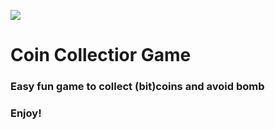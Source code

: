 ![](Images/CoinCollectorImage1.png=250x100)


# Coin Collectior Game
### Easy fun game to collect (bit)coins and avoid bomb
### Enjoy!

